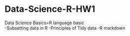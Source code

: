 # Data-Science-R-HW1
Data Science Basics=R language basic<br>
-Subsetting data in R
-Principles of Tidy data
-R markdown
